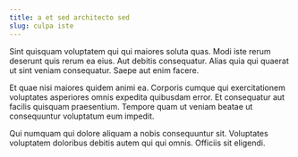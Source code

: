 ```yaml
---
title: a et sed architecto sed
slug: culpa iste
---
```


Sint quisquam voluptatem qui qui maiores soluta quas. Modi iste rerum deserunt quis rerum ea eius. Aut debitis consequatur. Alias quia qui quaerat ut sint veniam consequatur. Saepe aut enim facere.

Et quae nisi maiores quidem animi ea. Corporis cumque qui exercitationem voluptates asperiores omnis expedita quibusdam error. Et consequatur aut facilis quisquam praesentium. Tempore quam ut veniam beatae ut consequuntur voluptatum eum impedit.

Qui numquam qui dolore aliquam a nobis consequuntur sit. Voluptates voluptatem doloribus debitis autem qui qui omnis. Officiis sit eligendi.
